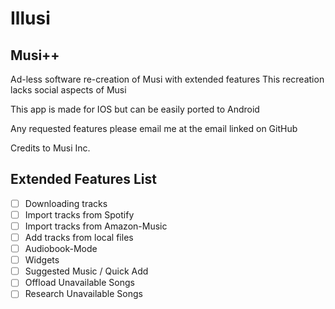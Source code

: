 # Illusi
## Musi++
Ad-less software re-creation of Musi with extended features
This recreation lacks social aspects of Musi

This app is made for IOS but can be easily ported to Android

Any requested features please email me at the email linked on GitHub

Credits to Musi Inc.
## Extended Features List

- [ ] Downloading tracks
- [ ] Import tracks from Spotify 
- [ ] Import tracks from Amazon-Music
- [ ] Add tracks from local files
- [ ] Audiobook-Mode
- [ ] Widgets
- [ ] Suggested Music / Quick Add
- [ ] Offload Unavailable Songs
- [ ] Research Unavailable Songs